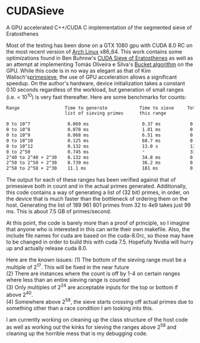 # CUDASieve
A GPU accelerated C++/CUDA C implementation of the segmented sieve of Eratosthenes

Most of the testing has been done on a GTX 1080 gpu with CUDA 8.0 RC on the most recent version of <a href="https://www.archlinux.org"> Arch Linux</a> x86_64.  This work contains some optimizations found in Ben Buhrow's <a href="https://sites.google.com/site/bbuhrow/home/cuda-sieve-of-eratosthenes">CUDA Sieve of Eratosthenes</a> as well as an attempt at implementing Tomás Oliveira e Silva's <a href="http://sweet.ua.pt/tos/software/prime_sieve.html">Bucket
algorithm</a> on the GPU.
While this code is in no way as elegant as that of Kim Walisch's<a href="http://primesieve.org">primesieve</a>, the use of GPU acceleration allows a
significant speedup.  On the author's hardware, device initialization takes a constant 0.10 seconds regardless of the
workload, but generation of small ranges (i.e. < 10<sup>10</sup>) is very fast thereafter.  Here are some benchmarks for counts:

```sh
Range                 Time to generate            Time to sieve     Total running time  Count
                      list of sieving primes      this range        

0 to 10^7              0.069 ms                    0.37 ms           0.100 s             664 579
0 to 10^8              0.070 ms                    1.01 ms           0.106 s             5 761 455
0 to 10^9              0.068 ms                    6.51 ms           0.110 s             50 847 534
0 to 10^10             0.125 ms                    68.7 ms           0.168 s             455 052 511
0 to 10^12             0.132 ms                    13.0 s            13.1 s              37 607 912 018
0 to 2^50              0.745 ms                    *                 33 897 s            33 483 379 603 407
2^40 to 2^40 + 2^30    0.132 ms                    34.8 ms           0.137 s             38 726 266
2^50 to 2^50 + 2^30    0.739 ms                    36.2 ms           0.143 s             30 984 665
2^58 to 2^58 + 2^30    11.1 ms                     181 ms            0.303 s             26 707 352
```


The output for each of these ranges has been verified against that of primesieve both in count and in the actual primes
generated.  Additionally, this code contains a way of generating a list of (32 bit) primes, in order, on the device that is
much faster than the bottleneck of ordering them on the host.  Generating the list of 189 961 801 primes from 32 to 4e9
takes just 99 ms.  This is about 7.5 GB of primes/second.

At this point, the code is barely more than a proof of principle, so I imagine that anyone who is interested in this can
write their own makefile.  Also, the include file names for cuda are based on the cuda-8.0rc, so those may have to be
changed in order to build this with cuda 7.5.  Hopefully Nvidia will hurry up and actually release cuda 8.0.

Here are the known issues:
  (1) The bottom of the sieving range must be a multiple of 2<sup>17</sup>.  This will be fixed in the near future<br>
  (2) There are instances where the count is off by 1-4 on certain ranges where less than an entire sieving range is counted<br>
  (3) Only multiples of 2<sup>24</sup> are acceptable inputs for the top or bottom if above 2<sup>40</sup>.<br>
  (4) Somewhere above 2<sup>58</sup>, the sieve starts crossing off actual primes due to something other than a race condition
      I am looking into this.<br>

I am currently working on cleaning up the class structure of the host code as well as working out the kinks for sieving
the ranges above 2<sup>58</sup> and cleaning up the horrible mess that is my debugging code.
